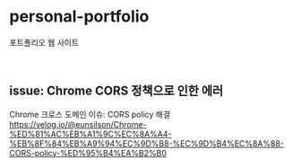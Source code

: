 # personal-portfolio
포트폴리오 웹 사이트

<br>

## issue: Chrome CORS 정책으로 인한 에러
Chrome 크로스 도메인 이슈: CORS policy 해결  
https://velog.io/@eunsilson/Chrome-%ED%81%AC%EB%A1%9C%EC%8A%A4-%EB%8F%84%EB%A9%94%EC%9D%B8-%EC%9D%B4%EC%8A%88-CORS-policy-%ED%95%B4%EA%B2%B0
